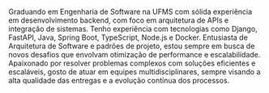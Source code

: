 Graduando em Engenharia de Software na UFMS com sólida experiência em desenvolvimento backend, com foco em arquitetura de APIs e integração de sistemas. Tenho experiência com tecnologias como Django, FastAPI, Java, Spring Boot, TypeScript, Node.js e Docker.
Entusiasta de Arquitetura de Software e padrões de projeto, estou sempre em busca de novos desafios que envolvam otimização de performance e escalabilidade. Apaixonado por resolver problemas complexos com soluções eficientes e escaláveis, gosto de atuar em equipes multidisciplinares, sempre visando a alta qualidade das entregas e a evolução contínua dos processos.

